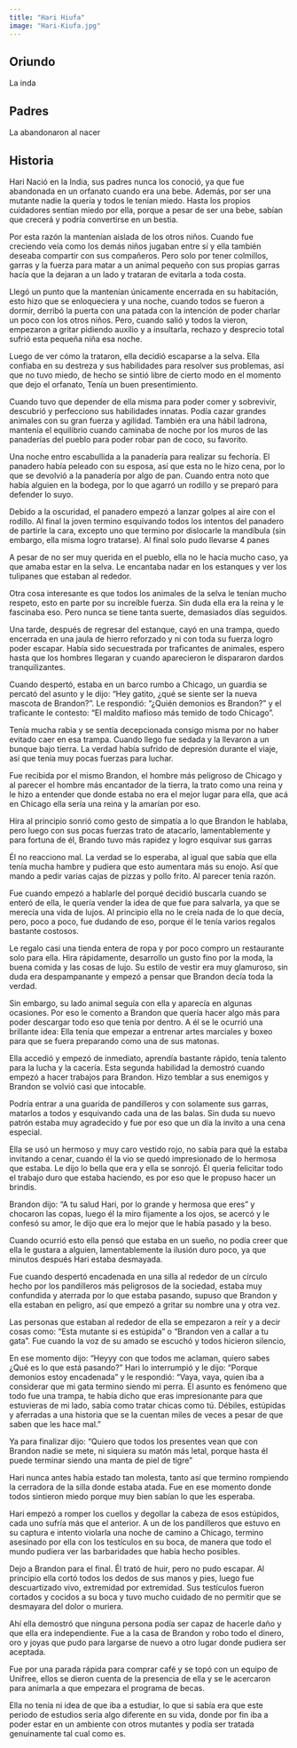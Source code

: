 ```yaml
---
title: "Hari Hiufa"
image: "Hari-Kiufa.jpg"
---
```


## Oriundo

La inda

## Padres

La abandonaron al nacer

## Historia

Hari Nació en la India, sus padres nunca los conoció, ya que fue abandonada en un orfanato cuando era una bebe. Además, por ser una mutante nadie la quería y todos le tenían miedo. Hasta los propios cuidadores sentían miedo por ella, porque a pesar de ser una bebe, sabían que crecerá y podría convertirse en un bestia.

Por esta razón la mantenían aislada de los otros niños. Cuando fue creciendo veía como los demás niños jugaban entre sí y ella también deseaba compartir con sus compañeros. Pero solo por tener colmillos, garras y la fuerza para matar a un animal pequeño con sus propias garras hacía que la dejaran a un lado y trataran de evitarla a toda costa.

Llegó un punto que la mantenían únicamente encerrada en su habitación, esto hizo que se enloqueciera y una noche, cuando todos se fueron a dormir, derribó la puerta con una patada con la intención de poder charlar un poco con los otros niños. Pero, cuando salió y todos la vieron, empezaron a gritar pidiendo auxilio y a insultarla, rechazo y desprecio total sufrió esta pequeña niña esa noche.

Luego de ver cómo la trataron, ella decidió escaparse a la selva. Ella confiaba en su destreza y sus habilidades para resolver sus problemas, así que no tuvo miedo, de hecho se sintió libre de cierto modo en el momento que dejo el orfanato, Tenía un buen presentimiento.

Cuando tuvo que depender de ella misma para poder comer y sobrevivir, descubrió y perfecciono sus habilidades innatas. Podía cazar grandes animales con su gran fuerza y agilidad. También era una hábil ladrona, mantenía el equilibrio cuando caminaba de noche por los muros de las panaderías del pueblo para poder robar pan de coco, su favorito.

Una noche entro escabullida a la panadería para realizar su fechoría. El panadero había peleado con su esposa, así que esta no le hizo cena, por lo que se devolvió a la panadería por algo de pan. Cuando entra noto que había alguien en la bodega, por lo que agarró un rodillo y se preparó para defender lo suyo.

Debido a la oscuridad, el panadero empezó a lanzar golpes al aire con el rodillo. Al final la joven termino esquivando todos los intentos del panadero de partirle la cara, excepto uno que termino por dislocarle la mandíbula (sin embargo, ella misma logro tratarse). Al final solo pudo llevarse 4 panes

A pesar de no ser muy querida en el pueblo, ella no le hacía mucho caso, ya que amaba estar en la selva. Le encantaba nadar en los estanques y ver los tulipanes que estaban al rededor.

Otra cosa interesante es que todos los animales de la selva le tenían mucho respeto, esto en parte por su increíble fuerza. Sin duda ella era la reina y le fascinaba eso. Pero nunca se tiene tanta suerte, demasiados días seguidos.

Una tarde, después de regresar del estanque, cayó en una trampa, quedo encerrada en una jaula de hierro reforzado y ni con toda su fuerza logro poder escapar. Había sido secuestrada por traficantes de animales, espero hasta que los hombres llegaran y cuando aparecieron le dispararon dardos tranquilizantes.

Cuando despertó, estaba en un barco rumbo a Chicago, un guardia se percató del asunto y le dijo: “Hey gatito, ¿qué se siente ser la nueva mascota de Brandon?”. Le respondió: “¿Quién demonios es Brandon?” y el traficante le contesto: “El maldito mafioso más temido de todo Chicago”.

Tenía mucha rabia y se sentía decepcionada consigo misma por no haber evitado caer en esa trampa. Cuando llego fue sedada y la llevaron a un bunque bajo tierra. La verdad había sufrido de depresión durante el viaje, así que tenía muy pocas fuerzas para luchar.

Fue recibida por el mismo Brandon, el hombre más peligroso de Chicago y al parecer el hombre más encantador de la tierra, la trato como una reina y le hizo a entender que donde estaba no era el mejor lugar para ella, que acá en Chicago ella sería una reina y la amarían por eso.

Hira al principio sonrió como gesto de simpatía a lo que Brandon le hablaba, pero luego con sus pocas fuerzas trato de atacarlo, lamentablemente y para fortuna de él, Brando tuvo más rapidez y logro esquivar sus garras

Él no reacciono mal. La verdad se lo esperaba, al igual que sabía que ella tenía mucha hambre y pudiera que esto aumentara más su enojo. Así que mando a pedir varias cajas de pizzas y pollo frito. Al parecer tenía razón.

Fue cuando empezó a hablarle del porqué decidió buscarla cuando se enteró de ella, le quería vender la idea de que fue para salvarla, ya que se merecía una vida de lujos. Al principio ella no le creía nada de lo que decía, pero, poco a poco, fue dudando de eso, porque él le tenía varios regalos bastante costosos.

Le regalo casi una tienda entera de ropa y por poco compro un restaurante solo para ella. Hira rápidamente, desarrollo un gusto fino por la moda, la buena comida y las cosas de lujo. Su estilo de vestir era muy glamuroso, sin duda era despampanante y empezó a pensar que Brandon decía toda la verdad.

Sin embargo, su lado animal seguía con ella y aparecía en algunas ocasiones. Por eso le comento a Brandon que quería hacer algo más para poder descargar todo eso que tenía por dentro. A él se le ocurrió una brillante idea: Ella tenía que empezar a entrenar artes marciales y boxeo para que se fuera preparando como una de sus matonas.

Ella accedió y empezó de inmediato, aprendía bastante rápido, tenía talento para la lucha y la cacería. Esta segunda habilidad la demostró cuando empezó a hacer trabajos para Brandon. Hizo temblar a sus enemigos y Brandon se volvió casi que intocable.

Podría entrar a una guarida de pandilleros y con solamente sus garras, matarlos a todos y esquivando cada una de las balas. Sin duda su nuevo patrón estaba muy agradecido y fue por eso que un día la invito a una cena especial.

Ella se usó un hermoso y muy caro vestido rojo, no sabía para qué la estaba invitando a cenar, cuando él la vio se quedó impresionado de lo hermosa que estaba. Le dijo lo bella que era y ella se sonrojó. Él quería felicitar todo el trabajo duro que estaba haciendo, es por eso que le propuso hacer un brindis.

Brandon dijo: “A tu salud Hari, por lo grande y hermosa que eres” y chocaron las copas, luego él la miro fijamente a los ojos, se acercó y le confesó su amor, le dijo que era lo mejor que le había pasado y la beso.

Cuando ocurrió esto ella pensó que estaba en un sueño, no podía creer que ella le gustara a alguien, lamentablemente la ilusión duro poco, ya que minutos después Hari estaba desmayada.

Fue cuando despertó encadenada en una silla al rededor de un círculo hecho por los pandilleros más peligrosos de la sociedad, estaba muy confundida y aterrada por lo que estaba pasando, supuso que Brandon y ella estaban en peligro, así que empezó a gritar su nombre una y otra vez.

Las personas que estaban al rededor de ella se empezaron a reír y a decir cosas como: “Esta mutante si es estúpida” o “Brandon ven a callar a tu gata”. Fue cuando la voz de su amado se escuchó y todos hicieron silencio,

En ese momento dijo: “Heyyy con que todos me aclaman, quiero sabes ¿Qué es lo que está pasando?” Hari lo interrumpió y le dijo: “Porque demonios estoy encadenada” y le respondió: “Vaya, vaya, quien iba a considerar que mi gata termino siendo mi perra. El asunto es fenómeno que todo fue una trampa, te había dicho que eras impresionante para que estuvieras de mi lado, sabía como tratar chicas como tú. Débiles, estúpidas y aferradas a una historia que se la cuentan miles de veces a pesar de que saben que les hace mal.”

Ya para finalizar dijo: “Quiero que todos los presentes vean que con Brandon nadie se mete, ni siquiera su matón más letal, porque hasta él puede terminar siendo una manta de piel de tigre”

Hari nunca antes había estado tan molesta, tanto así que termino rompiendo la cerradora de la silla donde estaba atada. Fue en ese momento donde todos sintieron miedo porque muy bien sabían lo que les esperaba.

Hari empezó a romper los cuellos y degollar la cabeza de esos estúpidos, cada uno sufría más que el anterior. A un de los pandilleros que estuvo en su captura e intento violarla una noche de camino a Chicago, termino asesinado por ella con los testículos en su boca, de manera que todo el mundo pudiera ver las barbaridades que había hecho posibles.

Dejo a Brandon para el final. Él trató de huir, pero no pudo escapar. Al principio ella cortó todos los dedos de sus manos y pies, luego fue descuartizado vivo, extremidad por extremidad. Sus testículos fueron cortados y cocidos a su boca y tuvo mucho cuidado de no permitir que se desmayara del dolor o muriera.

Ahí ella demostró que ninguna persona podía ser capaz de hacerle daño y que ella era independiente. Fue a la casa de Brandon y robo todo el dinero, oro y joyas que pudo para largarse de nuevo a otro lugar donde pudiera ser aceptada.

Fue por una parada rápida para comprar café y se topó con un equipo de Unifree, ellos se dieron cuenta de la presencia de ella y se le acercaron para animarla a que empezara el programa de becas.

Ella no tenía ni idea de que iba a estudiar, lo que si sabía era que este periodo de estudios sería algo diferente en su vida, donde por fin iba a poder estar en un ambiente con otros mutantes y podía ser tratada genuinamente tal cual como es.